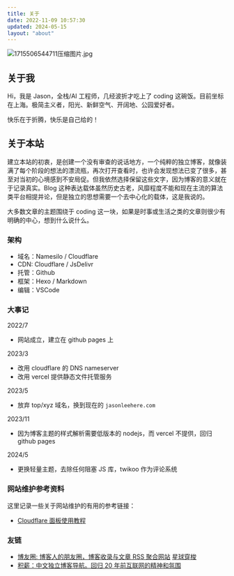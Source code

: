 ```yaml
---
title: 关于
date: 2022-11-09 10:57:30
updated: 2024-05-15
layout: "about"
---
```


![1715506544711压缩图片.jpg](https://cdn.jsdelivr.net/gh/li199-code/blog-imgs@main/1715506544711%E5%8E%8B%E7%BC%A9%E5%9B%BE%E7%89%87.jpg)

## 关于我

Hi，我是 Jason，全栈/AI 工程师，几经波折才吃上了 coding 这碗饭。目前坐标在上海。极简主义者，阳光、新鲜空气、开阔地、公园爱好者。

快乐在于折腾，快乐是自己给的！

## 关于本站

建立本站的初衷，是创建一个没有审查的说话地方，一个纯粹的独立博客，就像装满了每个阶段的想法的漂流瓶，再次打开查看时，也许会发现想法已变了很多，甚至对当初的心境感到不安局促。但我依然选择保留这些文字，因为博客的意义就在于记录真实。Blog 这种表达载体虽然历史古老，风靡程度不能和现在主流的算法类平台相提并论，但是独立的思想需要一个去中心化的载体，这是我说的。

大多数文章的主题围绕于 coding 这一块，如果是时事或生活之类的文章则很少有明确的中心，想到什么说什么。

### 架构

- 域名：Namesilo / Cloudflare
- CDN: Cloudflare / JsDelivr
- 托管：Github
- 框架：Hexo / Markdown
- 编辑：VSCode

### 大事记

2022/7

- 网站成立，建立在 github pages 上

2023/3

- 改用 cloudflare 的 DNS nameserver
- 改用 vercel 提供静态文件托管服务

2023/5

- 放弃 top/xyz 域名，换到现在的 `jasonleehere.com`

2023/11

- 因为博客主题的样式解析需要低版本的 nodejs，而 vercel 不提供，回归 github pages

2024/5

- 更换轻量主题，去除任何阻塞 JS 库，twikoo 作为评论系统

### 网站维护参考资料

这里记录一些关于网站维护的有用的参考链接：

- [Cloudflare 面板使用教程](https://www.imgyh.com/archives/17.html)

### 友链

- [博友圈: 博客人的朋友圈，博客收录与文章 RSS 聚合网站](https://www.boyouquan.com/home) [星球穿梭](https://www.boyouquan.com/planet-shuttle)
- [积薪：中文独立博客导航。回归 20 年前互联网的精神和氛围](https://firewood.news/)
